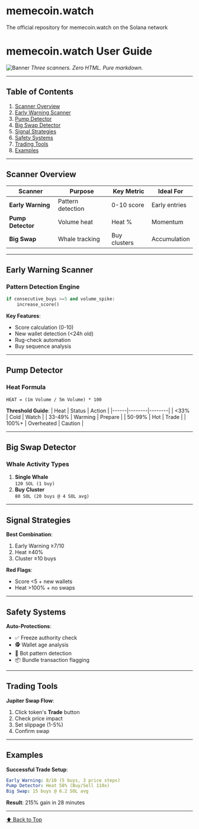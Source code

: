 # memecoin.watch
The official repository for memecoin.watch on the Solana network

# memecoin.watch User Guide  
![Banner]([https://via.placeholder.com/800x200.png?text=memecoin.watch+Trading+Tools](https://github.com/user-attachments/assets/0f402d29-2c2e-48c2-8d4b-04c568763bac))  
*Three scanners. Zero HTML. Pure markdown.*

---

## Table of Contents  
1. [Scanner Overview](#scanner-overview)  
2. [Early Warning Scanner](#early-warning-scanner)  
3. [Pump Detector](#pump-detector)  
4. [Big Swap Detector](#big-swap-detector)  
5. [Signal Strategies](#signal-strategies)  
6. [Safety Systems](#safety-systems)  
7. [Trading Tools](#trading-tools)  
8. [Examples](#examples)  

---

## Scanner Overview <a name="scanner-overview"></a>

| Scanner | Purpose | Key Metric | Ideal For |
|---------|---------|------------|-----------|
| **Early Warning** | Pattern detection | 0-10 score | Early entries |
| **Pump Detector** | Volume heat | Heat % | Momentum |
| **Big Swap** | Whale tracking | Buy clusters | Accumulation |

---

## Early Warning Scanner <a name="early-warning-scanner"></a>
### Pattern Detection Engine  
```python
if consecutive_buys >=5 and volume_spike:
    increase_score()
```

**Key Features**:
- Score calculation (0-10)
- New wallet detection (<24h old)
- Rug-check automation
- Buy sequence analysis

---

## Pump Detector <a name="pump-detector"></a>
### Heat Formula  
`HEAT = (1m Volume / 5m Volume) * 100`

**Threshold Guide**:
| Heat | Status | Action |
|------|--------|--------|
| <33% | Cold | Watch |
| 33-49% | Warming | Prepare |
| 50-99% | Hot | Trade |
| 100%+ | Overheated | Caution |

---

## Big Swap Detector <a name="big-swap-detector"></a>
### Whale Activity Types  
1. **Single Whale**  
   `120 SOL (1 buy)`  
2. **Buy Cluster**  
   `80 SOL (20 buys @ 4 SOL avg)`

---

## Signal Strategies <a name="signal-strategies"></a>
**Best Combination**:  
1. Early Warning ≥7/10  
2. Heat ≥40%  
3. Cluster ≥10 buys  

**Red Flags**:
- Score <5 + new wallets
- Heat >100% + no swaps

---

## Safety Systems <a name="safety-systems"></a>
**Auto-Protections**:
- ✅ Freeze authority check
- 🕵️ Wallet age analysis
- 🤖 Bot pattern detection
- 📦 Bundle transaction flagging

---

## Trading Tools <a name="trading-tools"></a>
**Jupiter Swap Flow**:  
1. Click token's **Trade** button  
2. Check price impact  
3. Set slippage (1-5%)  
4. Confirm swap  

---

## Examples <a name="examples"></a>
**Successful Trade Setup**:  
```yaml
Early Warning: 8/10 (5 buys, 3 price steps)
Pump Detector: Heat 58% (Buy/Sell 110x)
Big Swap: 15 buys @ 6.2 SOL avg
```

**Result**: 215% gain in 28 minutes

---

[⬆ Back to Top](#memecoinwatch-user-guide)
